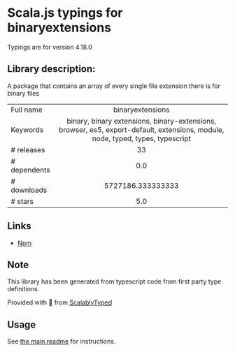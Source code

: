 
# Scala.js typings for binaryextensions

Typings are for version 4.18.0

## Library description:
A package that contains an array of every single file extension there is for binary files

|                    |                 |
| ------------------ | :-------------: |
| Full name          | binaryextensions |
| Keywords           | binary, binary extensions, binary-extensions, browser, es5, export-default, extensions, module, node, typed, types, typescript |
| # releases         | 33 |
| # dependents       | 0.0 |
| # downloads        | 5727186.333333333 |
| # stars            | 5.0 |

## Links
- [Npm](https://www.npmjs.com/package/binaryextensions)
    


## Note
This library has been generated from typescript code from first party type definitions.

Provided with :purple_heart: from [ScalablyTyped](https://github.com/oyvindberg/ScalablyTyped)

## Usage
See [the main readme](../../readme.md) for instructions.


